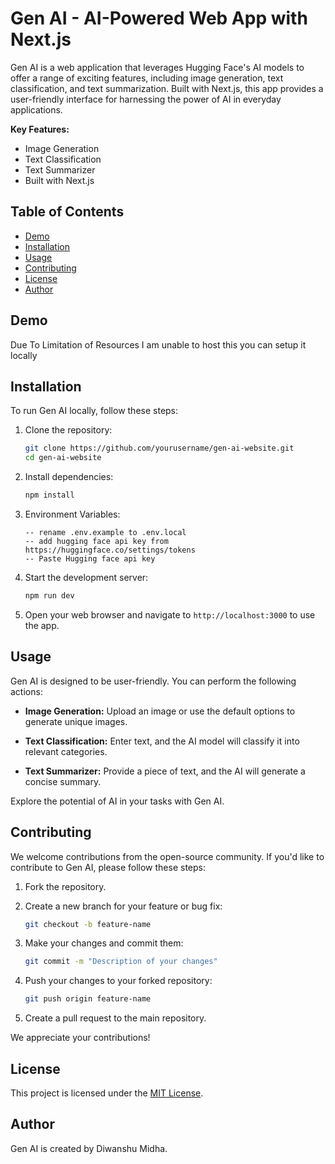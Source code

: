 
# Gen AI - AI-Powered Web App with Next.js

Gen AI is a web application that leverages Hugging Face's AI models to offer a range of exciting features, including image generation, text classification, and text summarization. Built with Next.js, this app provides a user-friendly interface for harnessing the power of AI in everyday applications.

**Key Features:**
- Image Generation
- Text Classification
- Text Summarizer
- Built with Next.js

## Table of Contents
- [Demo](#demo)
- [Installation](#installation)
- [Usage](#usage)
- [Contributing](#contributing)
- [License](#license)
- [Author](#author)

## Demo

Due To Limitation of Resources I am unable to host this you can setup it locally

## Installation

To run Gen AI locally, follow these steps:

1. Clone the repository:
   ```bash
   git clone https://github.com/yourusername/gen-ai-website.git
   cd gen-ai-website
   ```

2. Install dependencies:
   ```bash
   npm install
   ```

3. Environment Variables:
   ```
   -- rename .env.example to .env.local
   -- add hugging face api key from https://huggingface.co/settings/tokens
   -- Paste Hugging face api key
   ```
   
5. Start the development server:
   ```bash
   npm run dev
   ```

4. Open your web browser and navigate to `http://localhost:3000` to use the app.

## Usage

Gen AI is designed to be user-friendly. You can perform the following actions:

- **Image Generation:** Upload an image or use the default options to generate unique images.

- **Text Classification:** Enter text, and the AI model will classify it into relevant categories.

- **Text Summarizer:** Provide a piece of text, and the AI will generate a concise summary.

Explore the potential of AI in your tasks with Gen AI.

## Contributing

We welcome contributions from the open-source community. If you'd like to contribute to Gen AI, please follow these steps:

1. Fork the repository.

2. Create a new branch for your feature or bug fix:
   ```bash
   git checkout -b feature-name
   ```

3. Make your changes and commit them:
   ```bash
   git commit -m "Description of your changes"
   ```

4. Push your changes to your forked repository:
   ```bash
   git push origin feature-name
   ```

5. Create a pull request to the main repository.

We appreciate your contributions!

## License

This project is licensed under the [MIT License](LICENSE).

## Author

Gen AI is created by Diwanshu Midha.
